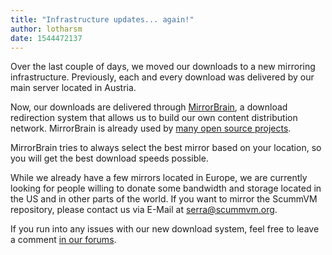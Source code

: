 ```yaml
---
title: "Infrastructure updates... again!"
author: lotharsm
date: 1544472137
---
```


Over the last couple of days, we moved our downloads to a new mirroring infrastructure. Previously, each and every download was delivered by our main server located in Austria.

Now, our downloads are delivered through [MirrorBrain](http://mirrorbrain.org), a download redirection system that allows us to build our own content distribution network. MirrorBrain is already used by [many open source projects](http://mirrorbrain.org/users/).

MirrorBrain tries to always select the best mirror based on your location, so you will get the best download speeds possible.

While we already have a few mirrors located in Europe, we are currently looking for people willing to donate some bandwidth and storage located in the US and in other parts of the world. If you want to mirror the ScummVM repository, please contact us via E-Mail at [serra@scummvm.org](mailto:serra@scummvm.org).

If you run into any issues with our new download system, feel free to leave a comment [in our forums](https://forums.scummvm.org/viewtopic.php?f=1&t=14761#p86624).
